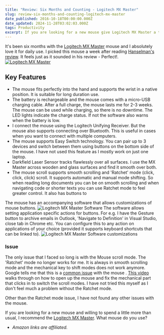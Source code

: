 ```yaml
---
title: "Review: Six Months and Counting - Logitech MX Master"
slug: review-six-months-and-counting-logitech-mx-master
date_published: 2016-10-18T00:00:00.000Z
date_updated: 2024-11-28T03:02:03.000Z
tags: Productivity
excerpt: If you are looking for a new mouse give Logitech MX Master a try!
---
```


It's been six months with the [Logitech MX Master](http://amzn.to/2ddLmUf) mouse and I absolutely love it for daily use. I picked this mouse a week after reading [Hanselman's review](http://www.hanselman.com/blog/FindingThePerfectMouse.aspx). It feels just as it sounded in his review - Perfect!.
[![Logitech MX Master](__GHOST_URL__/content/images/logitech_mxmaster.jpg)](http://www.logitech.com/en-us/product/mx-master)
## Key Features

- The mouse fits perfectly into the hand and supports the wrist in a native position. It is suitable for long duration use.
- The battery is rechargeable and the mouse comes with a micro-USB charging cable. After a full charge, the mouse lasts me for 2-3 weeks. The mouse can be used while charging, so there is no downtime. The LED lights indicate the charge status. If not the software also warns when the battery is low.
- I connect the mouse using the Logitech Unifying Receiver. But the mouse also supports connecting over Bluetooth. This is useful in cases when you want to connect with multiple computers.
- The mouse supports Easy Switch technology. You can pair up to 3 devices and switch between them using buttons on the bottom side of the mouse. I have not used this feature as I mostly work on just one laptop.
- Darkfield Laser Sensor tracks flawlessly over all surfaces. I use the MX Master across wooden and glass surfaces and find it smooth over both.
- The mouse scroll supports smooth scrolling and 'Ratchet' mode (click, click, click) scroll. It supports automatic and manual mode shifting. So when reading long documents you can be on smooth scrolling and when navigating code or shorter texts you can use Ratchet mode to feel greater control. It also has buttons to

The mouse has an accompanying software that allows customizations of mouse buttons.
![Logitech MX Master Software](__GHOST_URL__/content/images/logitech_mxmaster_software.png)
The software allows setting application specific actions for buttons. For e.g. I have the Gesture button to archive emails in Outlook, 'Navigate to Definition' in Visual Studio, close tab in Chrome etc. You can configure this to any action on applications of your choice (provided it supports keyboard shortcuts that can be linked to).
![Logitech MX Master Software customizations](__GHOST_URL__/content/images/logitech_mxmaster_customize.png)
### Issue

The only issue that I faced so long is with the Mouse scroll mode. The 'Ratchet' mode no longer works for me. It is always in smooth scrolling mode and the mechanical key to shift modes does not work anymore. Google tells me that this is a [common issue](https://community.logitech.com/s/question/0D531000051026rCAA) with the mouse . [This video](https://www.youtube.com/watch?v=KR9fLd_ViYw) walks through on how to open up the mouse and fix the mechanical part that clicks in to switch the scroll modes. I have not tried this myself as I don't feel much a problem without the Ratchet mode.

Other than the Ratchet mode issue, I have not found any other issues with the mouse.

If you are looking for a new mouse and willing to spend a little more than usual, I recommend the [Logitech MX Master](http://amzn.to/2ddLmUf). What mouse do you use?

* *Amazon links are affiliated.*
